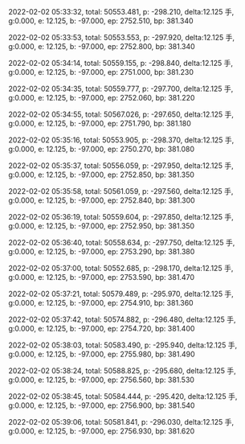 2022-02-02 05:33:32, total: 50553.481, p: -298.210, delta:12.125 手, g:0.000, e: 12.125, b: -97.000, ep: 2752.510, bp: 381.340

2022-02-02 05:33:53, total: 50553.553, p: -297.920, delta:12.125 手, g:0.000, e: 12.125, b: -97.000, ep: 2752.800, bp: 381.340

2022-02-02 05:34:14, total: 50559.155, p: -298.840, delta:12.125 手, g:0.000, e: 12.125, b: -97.000, ep: 2751.000, bp: 381.230

2022-02-02 05:34:35, total: 50559.777, p: -297.700, delta:12.125 手, g:0.000, e: 12.125, b: -97.000, ep: 2752.060, bp: 381.220

2022-02-02 05:34:55, total: 50567.026, p: -297.650, delta:12.125 手, g:0.000, e: 12.125, b: -97.000, ep: 2751.790, bp: 381.180

2022-02-02 05:35:16, total: 50553.905, p: -298.370, delta:12.125 手, g:0.000, e: 12.125, b: -97.000, ep: 2750.270, bp: 381.080

2022-02-02 05:35:37, total: 50556.059, p: -297.950, delta:12.125 手, g:0.000, e: 12.125, b: -97.000, ep: 2752.850, bp: 381.350

2022-02-02 05:35:58, total: 50561.059, p: -297.560, delta:12.125 手, g:0.000, e: 12.125, b: -97.000, ep: 2752.840, bp: 381.300

2022-02-02 05:36:19, total: 50559.604, p: -297.850, delta:12.125 手, g:0.000, e: 12.125, b: -97.000, ep: 2752.950, bp: 381.350

2022-02-02 05:36:40, total: 50558.634, p: -297.750, delta:12.125 手, g:0.000, e: 12.125, b: -97.000, ep: 2753.290, bp: 381.380

2022-02-02 05:37:00, total: 50552.685, p: -298.170, delta:12.125 手, g:0.000, e: 12.125, b: -97.000, ep: 2753.590, bp: 381.470

2022-02-02 05:37:21, total: 50579.489, p: -295.970, delta:12.125 手, g:0.000, e: 12.125, b: -97.000, ep: 2754.910, bp: 381.360

2022-02-02 05:37:42, total: 50574.882, p: -296.480, delta:12.125 手, g:0.000, e: 12.125, b: -97.000, ep: 2754.720, bp: 381.400

2022-02-02 05:38:03, total: 50583.490, p: -295.940, delta:12.125 手, g:0.000, e: 12.125, b: -97.000, ep: 2755.980, bp: 381.490

2022-02-02 05:38:24, total: 50588.825, p: -295.680, delta:12.125 手, g:0.000, e: 12.125, b: -97.000, ep: 2756.560, bp: 381.530

2022-02-02 05:38:45, total: 50584.444, p: -295.420, delta:12.125 手, g:0.000, e: 12.125, b: -97.000, ep: 2756.900, bp: 381.540

2022-02-02 05:39:06, total: 50581.841, p: -296.030, delta:12.125 手, g:0.000, e: 12.125, b: -97.000, ep: 2756.930, bp: 381.620